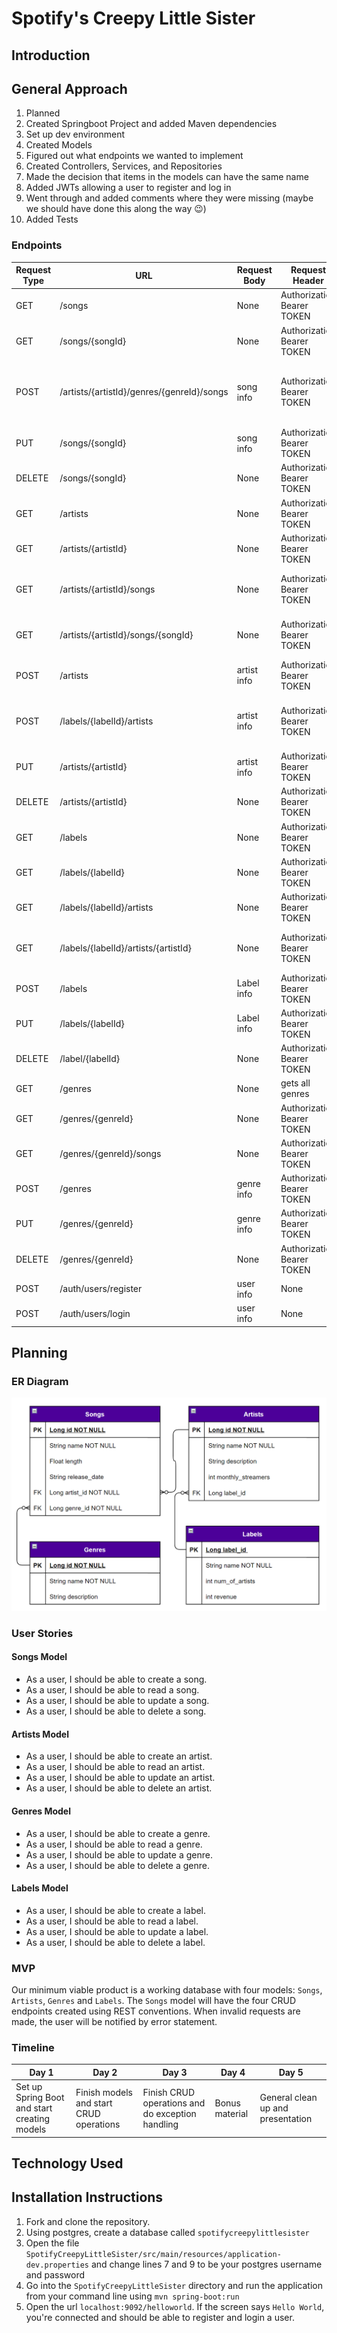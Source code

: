 # Spotify's Creepy Little Sister

## Introduction

## General Approach
1. Planned
2. Created Springboot Project and added Maven dependencies
3. Set up dev environment
4. Created Models
5. Figured out what endpoints we wanted to implement
6. Created Controllers, Services, and Repositories
7. Made the decision that items in the models can have the same name
8. Added JWTs allowing a user to register and log in
9. Went through and added comments where they were missing (maybe we should have done this along the way 😉)
10. Added Tests

### Endpoints
| Request Type | URL| Request Body | Request Header | Action | Access |
|--|--|--|--|--|--|
| GET | /songs | None | Authorization Bearer TOKEN |  get all the songs | Private |
| GET | /songs/{songId} | None | Authorization Bearer TOKEN | get a single song | Private |
| POST | /artists/{artistId}/genres/{genreId}/songs | song info | Authorization Bearer TOKEN | creates a single song with an artist in a genre | Private |
| PUT | /songs/{songId} | song info | Authorization Bearer TOKEN | updates a single song | Private |
| DELETE | /songs/{songId} | None | Authorization Bearer TOKEN | delete a single song | Private |
| GET | /artists | None | Authorization Bearer TOKEN | get all artists | Private |
| GET | /artists/{artistId} | None | Authorization Bearer TOKEN | get a single artist | Private |
| GET | /artists/{artistId}/songs | None | Authorization Bearer TOKEN | gets all songs by an artist | Private |
| GET | /artists/{artistId}/songs/{songId} | None | Authorization Bearer TOKEN | gets a single song by an artist | Private |
| POST | /artists | artist info | Authorization Bearer TOKEN | creates a single artist | Private |
| POST | /labels/{labelId}/artists | artist info | Authorization Bearer TOKEN | creates a single artist with a label | Private |
| PUT | /artists/{artistId} | artist info | Authorization Bearer TOKEN | updates a single artist | Private |
| DELETE | /artists/{artistId} | None | Authorization Bearer TOKEN | deletes a single artist | Private |
| GET | /labels | None | Authorization Bearer TOKEN | Get all labels | Private |
| GET | /labels/{labelId} | None | Authorization Bearer TOKEN | Gets a single label | Private |
| GET | /labels/{labelId}/artists | None | Authorization Bearer TOKEN | Gets all artists in a label | Private |
| GET | /labels/{labelId}/artists/{artistId} | None | Authorization Bearer TOKEN | Gets a single artist in a label | Private |
| POST | /labels | Label info | Authorization Bearer TOKEN | Creates a new label | Private |
| PUT | /labels/{labelId} | Label info | Authorization Bearer TOKEN | Updates a label | Private |
| DELETE | /label/{labelId} | None | Authorization Bearer TOKEN | Deletes a label | Private |
| GET | /genres | None | gets all genres | Private |
| GET | /genres/{genreId} | None | Authorization Bearer TOKEN | gets a single genre | Private |
| GET | /genres/{genreId}/songs | None | Authorization Bearer TOKEN | gets all songs in a genre | Private |
| POST | /genres | genre info | Authorization Bearer TOKEN | creates a single genre | Private |
| PUT | /genres/{genreId} | genre info | Authorization Bearer TOKEN | updates a single genre | Private |
| DELETE | /genres/{genreId} | None | Authorization Bearer TOKEN | deletes a single genre | Private |
| POST | /auth/users/register | user info | None | registers a user | Public |
| POST | /auth/users/login  | user info | None | logs a user in | Public |

## Planning

### ER Diagram

![](SpotifyCreepyLittleSister_Diagram2.png)

### User Stories

#### Songs Model

- As a user, I should be able to create a song.
- As a user, I should be able to read a song.
- As a user, I should be able to update a song.
- As a user, I should be able to delete a song.

#### Artists Model

- As a user, I should be able to create an artist.
- As a user, I should be able to read an artist.
- As a user, I should be able to update an artist.
- As a user, I should be able to delete an artist.

#### Genres Model

- As a user, I should be able to create a genre.
- As a user, I should be able to read a genre.
- As a user, I should be able to update a genre.
- As a user, I should be able to delete a genre.

#### Labels Model

- As a user, I should be able to create a label.
- As a user, I should be able to read a label.
- As a user, I should be able to update a label.
- As a user, I should be able to delete a label.

### MVP

Our minimum viable product is a working database with four models: `Songs`, `Artists`, `Genres` and `Labels`.
The `Songs` model will have the four CRUD endpoints created using REST conventions. When invalid requests are made, the
user will be notified by error statement.

### Timeline

| Day 1 | Day 2 | Day 3 | Day 4 | Day 5 | 
| -- | -- | -- | -- | -- | 
| Set up Spring Boot and start creating models | Finish models and start CRUD operations | Finish CRUD operations and do exception handling | Bonus material | General clean up and presentation |

## Technology Used

## Installation Instructions
1. Fork and clone the repository.
2. Using postgres, create a database called `spotifycreepylittlesister`
3. Open the file `SpotifyCreepyLittleSister/src/main/resources/application-dev.properties` and change lines 7 and 9 to be
   your postgres username and password
4. Go into the  `SpotifyCreepyLittleSister` directory and run the application from your command line using `mvn spring-boot:run`
5. Open the url `localhost:9092/helloworld`.  If the screen says `Hello World`, you're connected and should be able to register and login a user. 

